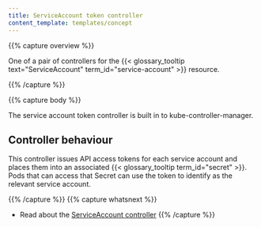 ```yaml
---
title: ServiceAccount token controller
content_template: templates/concept
---
```


{{% capture overview %}}

One of a pair of controllers for the {{< glossary_tooltip text="ServiceAccount" term_id="service-account" >}}
resource.

{{% /capture %}}

{{% capture body %}}

The service account token controller is built in to kube-controller-manager.

## Controller behaviour

This controller issues API access tokens for each service account and places them into
an associated {{< glossary_tooltip term_id="secret" >}}. Pods that can access that Secret
can use the token to identify as the relevant service account.

{{% /capture %}}
{{% capture whatsnext %}}
* Read about the [ServiceAccount controller](/docs/reference/controllers/serviceaccount/)
{{% /capture %}}
